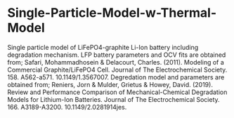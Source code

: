 # Single-Particle-Model-w-Thermal-Model
Single particle model of LiFePO4-graphite Li-Ion battery including degradation mechanism.
LFP battery parameters and OCV fits are obtained from;
Safari, Mohammadhosein & Delacourt, Charles. (2011). Modeling of a Commercial Graphite/LiFePO4 Cell. Journal of The Electrochemical Society. 158. A562-a571. 10.1149/1.3567007. 
Degredation model and parameters are obtained from;
Reniers, Jorn & Mulder, Grietus & Howey, David. (2019). Review and Performance Comparison of Mechanical-Chemical Degradation Models for Lithium-Ion Batteries. Journal of The Electrochemical Society. 166. A3189-A3200. 10.1149/2.0281914jes. 
